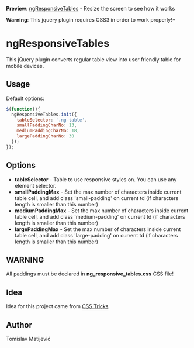 **Preview**: [ngResponsiveTables](http://netgen.github.io/jquery.ngResponsiveTables) - Resize the screen to see how it works

**Warning**: This jquery plugin requires CSS3 in order to work properly!*

ngResponsiveTables
==========================

This jQuery plugin converts regular table view into user friendly table for mobile devices.

## Usage ##

Default options:

```javascript
$(function(){
  ngResponsiveTables.init({
    tableSelector: '.ng-table',
    smallPaddingCharNo: 13,
  	mediumPaddingCharNo: 18,
    largePaddingCharNo: 30
  });
});
```

## Options ##

* __tableSelector__ - Table to use responsive styles on. You can use any element selector.
* __smallPaddingMax__ - Set the max number of characters inside current table cell, and add class 'small-padding' on current td (if characters length is smaller than this number)
* __mediumPaddingMax__ - Set the max number of characters inside current table cell, and add class 'medium-padding' on current td (if characters length is smaller than this number)
* __largePaddingMax__ - Set the max number of characters inside current table cell, and add class 'large-padding' on current td (if characters length is smaller than this number)

## WARNING ##
All paddings must be declared in __ng_responsive_tables.css__ CSS file!

## Idea ##
Idea for this project came from [CSS Tricks](http://css-tricks.com/examples/ResponsiveTables/responsive.php)

## Author ##

Tomislav Matijević


